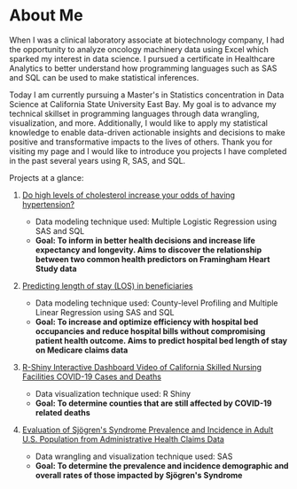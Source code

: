 # About Me

When I was a clinical laboratory associate at biotechnology company, I had the opportunity to analyze oncology machinery data using Excel which sparked my interest in data science.
I pursued a certificate in Healthcare Analytics to better understand how programming languages such as SAS and SQL can be used to make statistical inferences.

Today I am currently pursuing a Master's in Statistics concentration in Data Science at California State University East Bay. My goal is to advance my technical skillset in programming languages through data wrangling, visualization, and more. Additionally, I would like to apply my statistical knowledge to enable data-driven actionable insights and decisions to make positive and transformative impacts to the lives of others. Thank you for visiting my page and I would like to introduce you projects I have completed in the past several years using R, SAS, and SQL.

Projects at a glance:

1. [Do high levels of cholesterol increase your odds of having hypertension?](https://github.com/ihnguyen/SAS_Project)
   - Data modeling technique used: Multiple Logistic Regression using SAS and SQL
   -  **Goal: To inform in better health decisions and increase life expectancy and longevity. Aims to discover the relationship between two common health predictors on Framingham Heart Study data**

2. [Predicting length of stay (LOS) in beneficiaries](https://github.com/ihnguyen/SAS_Project2)
   - Data modeling technique used: County-level Profiling and Multiple Linear Regression using SAS and SQL
   - **Goal: To increase and optimize efficiency with hospital bed occupancies and reduce hospital bills without compromising patient health outcome. Aims to predict hospital bed length of stay on Medicare claims data**

3. [R-Shiny Interactive Dashboard Video of California Skilled Nursing Facilities COVID-19 Cases and Deaths](https://www.youtube.com/watch?v=78uA3t3osOA)
   - Data visualization technique used: R Shiny
   - **Goal: To determine counties that are still affected by COVID-19 related deaths**

4. [Evaluation of Sjögren's Syndrome Prevalence and Incidence in Adult U.S. Population from Administrative Health Claims Data](https://www.github.com/ihnguyen/sjogren)
   - Data wrangling and visualization technique used: SAS
   - **Goal: To determine the prevalence and incidence demographic and overall rates of those impacted by Sjögren's Syndrome**



